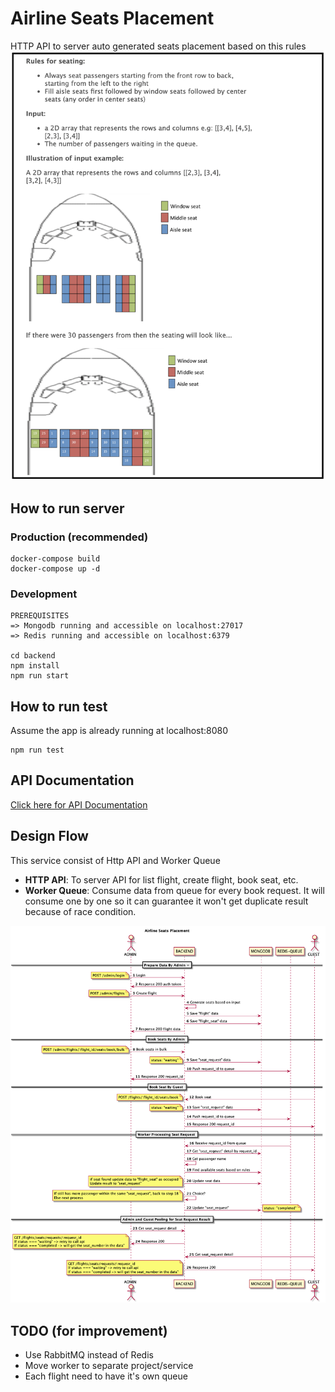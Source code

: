Airline Seats Placement
============

HTTP API to server auto generated seats placement based on this rules
![Problems](https://raw.githubusercontent.com/dhianpratama/airline-seats/master/diagrams/problem.png)


## How to run server
### Production (recommended)
```
docker-compose build
docker-compose up -d
```
### Development
```
PREREQUISITES
=> Mongodb running and accessible on localhost:27017
=> Redis running and accessible on localhost:6379

cd backend
npm install
npm run start
```

## How to run test
Assume the app is already running at localhost:8080
```
npm run test
```

## API Documentation
[Click here for API Documentation](backend/README.md)

## Design Flow
This service consist of Http API and Worker Queue
- **HTTP API**: To server API for list flight, create flight, book seat, etc.
- **Worker Queue**: Consume data from queue for every book request. It will consume one by one so it can guarantee it won't get duplicate result because of race condition.

![Flow](https://raw.githubusercontent.com/dhianpratama/airline-seats/master/diagrams/Airline%20Seats%20Placement.png)

## TODO (for improvement)
- Use RabbitMQ instead of Redis
- Move worker to separate project/service
- Each flight need to have it's own queue